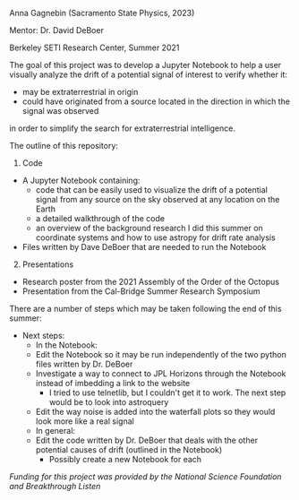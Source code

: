 Anna Gagnebin (Sacramento State Physics, 2023)

Mentor: Dr. David DeBoer

Berkeley SETI Research Center, Summer 2021

The goal of this project was to develop a Jupyter Notebook to help a user visually analyze the drift of a potential signal of interest to verify whether it: 
- may be extraterrestrial in origin
- could have originated from a source located in the direction in which the signal was observed

in order to simplify the search for extraterrestrial intelligence.

The outline of this repository:
1. Code
- A Jupyter Notebook containing:
  - code that can be easily used to visualize the drift of a potential signal from any source on the sky observed at any location on the Earth
  - a detailed walkthrough of the code
  - an overview of the background research I did this summer on coordinate systems and how to use astropy for drift rate analysis
- Files written by Dave DeBoer that are needed to run the Notebook
2. Presentations
- Research poster from the 2021 Assembly of the Order of the Octopus
- Presentation from the Cal-Bridge Summer Research Symposium

There are a number of steps which may be taken following the end of this summer:
- Next steps:
  - In the Notebook:
   - Edit the Notebook so it may be run independently of the two python files written by Dr. DeBoer
   - Investigate a way to connect to JPL Horizons through the Notebook instead of imbedding a link to the website
     - I tried to use telnetlib, but I couldn't get it to work. The next step would be to look into astroquery
   - Edit the way noise is added into the waterfall plots so they would look more like a real signal
  - In general:
   - Edit the code written by Dr. DeBoer that deals with the other potential causes of drift (outlined in the Notebook)
      - Possibly create a new Notebook for each

<i> Funding for this project was provided by the National Science Foundation and Breakthrough Listen </i>
